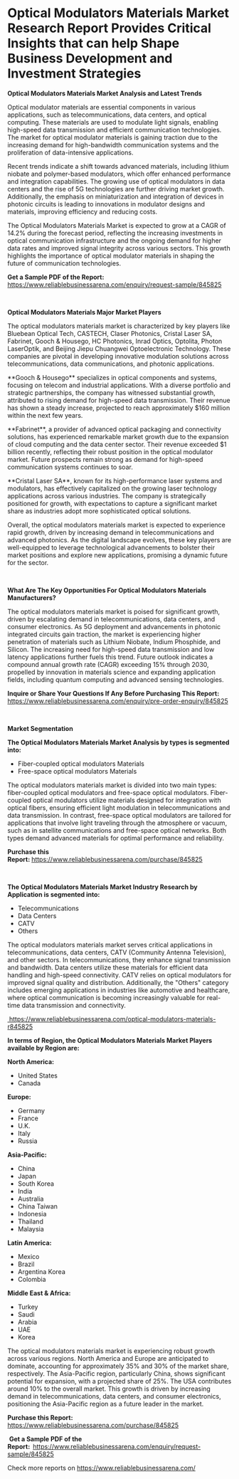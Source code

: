 <p><h1>Optical Modulators Materials Market Research Report Provides Critical Insights that can help Shape Business Development and Investment Strategies</h1></p><p><strong>Optical Modulators Materials Market Analysis and Latest Trends</strong></p>
<p><p>Optical modulator materials are essential components in various applications, such as telecommunications, data centers, and optical computing. These materials are used to modulate light signals, enabling high-speed data transmission and efficient communication technologies. The market for optical modulator materials is gaining traction due to the increasing demand for high-bandwidth communication systems and the proliferation of data-intensive applications.</p><p>Recent trends indicate a shift towards advanced materials, including lithium niobate and polymer-based modulators, which offer enhanced performance and integration capabilities. The growing use of optical modulators in data centers and the rise of 5G technologies are further driving market growth. Additionally, the emphasis on miniaturization and integration of devices in photonic circuits is leading to innovations in modulator designs and materials, improving efficiency and reducing costs.</p><p>The Optical Modulators Materials Market is expected to grow at a CAGR of 14.2% during the forecast period, reflecting the increasing investments in optical communication infrastructure and the ongoing demand for higher data rates and improved signal integrity across various sectors. This growth highlights the importance of optical modulator materials in shaping the future of communication technologies.</p></p>
<p><strong>Get a Sample PDF of the Report:&nbsp;</strong> <a href="https://www.reliablebusinessarena.com/enquiry/request-sample/845825?utm_campaign=3261&utm_medium=2&utm_source=Github&utm_content=ia&utm_term=01042025&utm_id=optical-modulators-materials">https://www.reliablebusinessarena.com/enquiry/request-sample/845825</a></p>
<p>&nbsp;</p>
<p><strong>Optical Modulators Materials Major Market Players</strong></p>
<p><p>The optical modulators materials market is characterized by key players like Bluebean Optical Tech, CASTECH, Claser Photonics, Cristal Laser SA, Fabrinet, Gooch & Housego, HC Photonics, Inrad Optics, Optolita, Photon LaserOptik, and Beijing Jiepu Chuangwei Optoelectronic Technology. These companies are pivotal in developing innovative modulation solutions across telecommunications, data communications, and photonic applications.</p><p>**Gooch & Housego** specializes in optical components and systems, focusing on telecom and industrial applications. With a diverse portfolio and strategic partnerships, the company has witnessed substantial growth, attributed to rising demand for high-speed data transmission. Their revenue has shown a steady increase, projected to reach approximately $160 million within the next few years.</p><p>**Fabrinet**, a provider of advanced optical packaging and connectivity solutions, has experienced remarkable market growth due to the expansion of cloud computing and the data center sector. Their revenue exceeded $1 billion recently, reflecting their robust position in the optical modulator market. Future prospects remain strong as demand for high-speed communication systems continues to soar.</p><p>**Cristal Laser SA**, known for its high-performance laser systems and modulators, has effectively capitalized on the growing laser technology applications across various industries. The company is strategically positioned for growth, with expectations to capture a significant market share as industries adopt more sophisticated optical solutions.</p><p>Overall, the optical modulators materials market is expected to experience rapid growth, driven by increasing demand in telecommunications and advanced photonics. As the digital landscape evolves, these key players are well-equipped to leverage technological advancements to bolster their market positions and explore new applications, promising a dynamic future for the sector.</p></p>
<p>&nbsp;</p>
<p><strong>What Are The Key Opportunities For Optical Modulators Materials Manufacturers?</strong></p>
<p><p>The optical modulators materials market is poised for significant growth, driven by escalating demand in telecommunications, data centers, and consumer electronics. As 5G deployment and advancements in photonic integrated circuits gain traction, the market is experiencing higher penetration of materials such as Lithium Niobate, Indium Phosphide, and Silicon. The increasing need for high-speed data transmission and low latency applications further fuels this trend. Future outlook indicates a compound annual growth rate (CAGR) exceeding 15% through 2030, propelled by innovation in materials science and expanding application fields, including quantum computing and advanced sensing technologies.</p></p>
<p><strong>Inquire or Share Your Questions If Any Before Purchasing This Report:</strong> <a href="https://www.reliablebusinessarena.com/enquiry/pre-order-enquiry/845825?utm_campaign=3261&utm_medium=2&utm_source=Github&utm_content=ia&utm_term=01042025&utm_id=optical-modulators-materials">https://www.reliablebusinessarena.com/enquiry/pre-order-enquiry/845825</a></p>
<p>&nbsp;</p>
<p><strong>Market Segmentation</strong></p>
<p><strong>The Optical Modulators Materials Market Analysis by types is segmented into:</strong></p>
<p><ul><li>Fiber-coupled optical modulators Materials</li><li>Free-space optical modulators Materials</li></ul></p>
<p><p>The optical modulators materials market is divided into two main types: fiber-coupled optical modulators and free-space optical modulators. Fiber-coupled optical modulators utilize materials designed for integration with optical fibers, ensuring efficient light modulation in telecommunications and data transmission. In contrast, free-space optical modulators are tailored for applications that involve light traveling through the atmosphere or vacuum, such as in satellite communications and free-space optical networks. Both types demand advanced materials for optimal performance and reliability.</p></p>
<p><strong>Purchase this Report:&nbsp;</strong><a href="https://www.reliablebusinessarena.com/purchase/845825?utm_campaign=3261&utm_medium=2&utm_source=Github&utm_content=ia&utm_term=01042025&utm_id=optical-modulators-materials">https://www.reliablebusinessarena.com/purchase/845825</a></p>
<p>&nbsp;</p>
<p><strong>The Optical Modulators Materials Market Industry Research by Application is segmented into:</strong></p>
<p><ul><li>Telecommunications</li><li>Data Centers</li><li>CATV</li><li>Others</li></ul></p>
<p><p>The optical modulators materials market serves critical applications in telecommunications, data centers, CATV (Community Antenna Television), and other sectors. In telecommunications, they enhance signal transmission and bandwidth. Data centers utilize these materials for efficient data handling and high-speed connectivity. CATV relies on optical modulators for improved signal quality and distribution. Additionally, the "Others" category includes emerging applications in industries like automotive and healthcare, where optical communication is becoming increasingly valuable for real-time data transmission and connectivity.</p></p>
<p><a href="https://www.reliablebusinessarena.com/optical-modulators-materials-r845825?utm_campaign=3261&utm_medium=2&utm_source=Github&utm_content=ia&utm_term=01042025&utm_id=optical-modulators-materials">&nbsp;https://www.reliablebusinessarena.com/optical-modulators-materials-r845825</a></p>
<p><strong>In terms of Region, the Optical Modulators Materials Market Players available by Region are:</strong></p>
<p>
    <p> <strong> North America: </strong>
        <ul>
            <li>United States</li>
            <li>Canada</li>
        </ul>
        </p> 
    <p> <strong> Europe: </strong>
        <ul>
            <li>Germany</li>
            <li>France</li>
            <li>U.K.</li>
            <li>Italy</li>
            <li>Russia</li>
        </ul>
        </p> 
    <p> <strong> Asia-Pacific: </strong>
        <ul>
            <li>China</li>
            <li>Japan</li>
            <li>South Korea</li>
            <li>India</li>
            <li>Australia</li>
            <li>China Taiwan</li>
            <li>Indonesia</li>
            <li>Thailand</li>
            <li>Malaysia</li>
        </ul>
        </p> 
    <p> <strong> Latin America: </strong>
        <ul>
            <li>Mexico</li>
            <li>Brazil</li>
            <li>Argentina Korea</li>
            <li>Colombia</li>
        </ul>
        </p> 
    <p> <strong> Middle East & Africa: </strong>
        <ul>
            <li>Turkey</li>
            <li>Saudi</li>
            <li>Arabia</li>
            <li>UAE</li>
            <li>Korea</li>
        </ul>
    </p>
    </p>
<p><p>The optical modulators materials market is experiencing robust growth across various regions. North America and Europe are anticipated to dominate, accounting for approximately 35% and 30% of the market share, respectively. The Asia-Pacific region, particularly China, shows significant potential for expansion, with a projected share of 25%. The USA contributes around 10% to the overall market. This growth is driven by increasing demand in telecommunications, data centers, and consumer electronics, positioning the Asia-Pacific region as a future leader in the market.</p></p>
<p><strong>Purchase this Report: </strong><a href="https://www.reliablebusinessarena.com/purchase/845825?utm_campaign=3261&utm_medium=2&utm_source=Github&utm_content=ia&utm_term=01042025&utm_id=optical-modulators-materials">https://www.reliablebusinessarena.com/purchase/845825</a></p>
<p>&nbsp;<strong>Get a Sample PDF of the Report:&nbsp;&nbsp;</strong><a href="https://www.reliablebusinessarena.com/enquiry/request-sample/845825?utm_campaign=3261&utm_medium=2&utm_source=Github&utm_content=ia&utm_term=01042025&utm_id=optical-modulators-materials">https://www.reliablebusinessarena.com/enquiry/request-sample/845825</a></p>
<p><strong></strong></p>
<p>Check more reports on <a href="https://www.reliablebusinessarena.com/?utm_campaign=3261&utm_medium=2&utm_source=Github&utm_content=ia&utm_term=01042025&utm_id=optical-modulators-materials">https://www.reliablebusinessarena.com/</a></p>